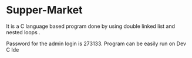 # Supper-Market
It is a C language based program done by using double linked list and nested loops .

Password for the admin login is 273133.
Program can be easily run on Dev C Ide
